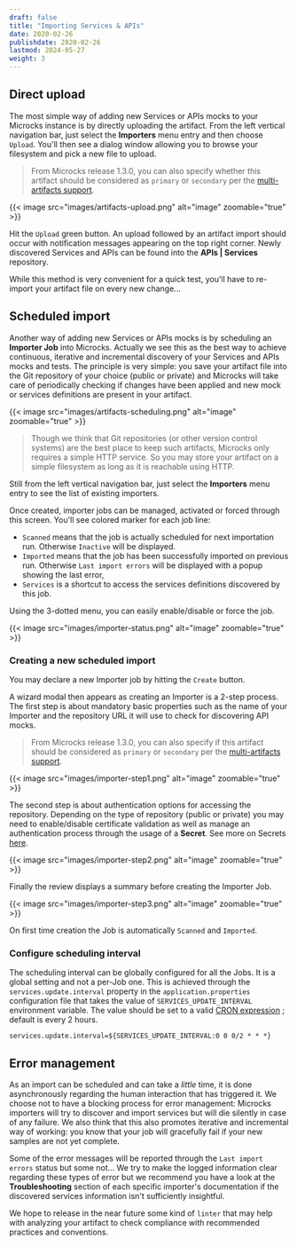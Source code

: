 ```yaml
---
draft: false
title: "Importing Services & APIs"
date: 2020-02-26
publishdate: 2020-02-26
lastmod: 2024-05-27
weight: 3
---
```


## Direct upload

The most simple way of adding new Services or APIs mocks to your Microcks instance is by directly uploading the artifact. From the left vertical navigation bar, just select the **Importers** menu entry and then choose `Upload`. You'll then see a dialog window allowing you to browse your filesystem and pick a new file to upload.

> From Microcks release 1.3.0, you can also specify whether this artifact should be considered as `primary` or `secondary` per the [multi-artifacts support](#multi-artifacts-support).

{{< image src="images/artifacts-upload.png" alt="image" zoomable="true" >}}

Hit the `Upload` green button. An upload followed by an artifact import should occur with notification messages appearing on the top right corner. Newly discovered Services and APIs can be found into the **APIs | Services** repository.

While this method is very convenient for a quick test, you'll have to re-import your artifact file on every new change...

## Scheduled import

Another way of adding new Services or APIs mocks is by scheduling an **Importer Job** into Microcks. Actually we see this as the best way to achieve continuous, iterative and incremental discovery of your Services and APIs mocks and tests. The principle is very simple: you save your artifact file into the Git repository of your choice (public or private) and Microcks will take care of periodically checking if changes have been applied and new mock or services definitions are present in your artifact.

{{< image src="images/artifacts-scheduling.png" alt="image" zoomable="true" >}}

> Though we think that Git repositories (or other version control systems) are the best place to keep such artifacts, Microcks only requires a simple HTTP service. So you may store your artifact on a simple filesystem as long as it is reachable using HTTP.

Still from the left vertical navigation bar, just select the **Importers** menu entry to see the list of existing importers.

Once created, importer jobs can be managed, activated or forced through this screen. You'll see colored marker for each job line:

* `Scanned` means that the job is actually scheduled for next importation run. Otherwise `Inactive`  will be displayed.
* `Imported` means that the job has been successfully imported on previous run. Otherwise `Last import errors` will be displayed with a popup showing the last error,
* `Services` is a shortcut to access the services definitions discovered by this job.

Using the 3-dotted menu, you can easily enable/disable or force the job.

{{< image src="images/importer-status.png" alt="image" zoomable="true" >}}

### Creating a new scheduled import

You may declare a new Importer job by hitting the `Create` button.

A wizard modal then appears as creating an Importer is a 2-step process. The first step is about mandatory basic properties such as the name of your Importer and the repository URL it will use to check for discovering API mocks.

> From Microcks release 1.3.0, you can also specify if this artifact should be considered as `primary` or `secondary` per the [multi-artifacts support](#multi-artifacts-support).

{{< image src="images/importer-step1.png" alt="image" zoomable="true" >}}

The second step is about authentication options for accessing the repository. Depending on the type of repository (public or private) you may need to enable/disable certificate validation as well as manage an authentication process through the usage of a **Secret**. See more on Secrets [here](../../administrating/secrets).

{{< image src="images/importer-step2.png" alt="image" zoomable="true" >}}

Finally the review displays a summary before creating the Importer Job.

{{< image src="images/importer-step3.png" alt="image" zoomable="true" >}}

On first time creation the Job is automatically `Scanned` and `Imported`.


### Configure scheduling interval

The scheduling interval can be globally configured for all the Jobs. It is a global setting and not a per-Job one. This is achieved through the `services.update.interval` property in the `application.properties` configuration file that takes the value of `SERVICES_UPDATE_INTERVAL` environment variable. The value should be set to a valid [CRON expression](https://en.wikipedia.org/wiki/Cron#CRON_expression) ; default is every 2 hours.

```properties
services.update.interval=${SERVICES_UPDATE_INTERVAL:0 0 0/2 * * *}
```

## Error management

As an import can be scheduled and can take a *little* time, it is done asynchronously regarding the human interaction that has triggered it. We choose not to have a blocking process for error management: Microcks importers will try to discover and import services but will die silently in case of any failure. We also think that this also promotes iterative and incremental way of working: you know that your job will gracefully fail if your new samples are not yet complete.

Some of the error messages will be reported through the `Last import errors` status but some not... We try to make the logged information clear regarding these types of error but we recommend you have a look at the **Troubleshooting** section of each specific importer's documentation if the discovered services information isn't sufficiently insightful.

We hope to release in the near future some kind of `linter` that may help with analyzing your artifact to check compliance with recommended practices and conventions.
